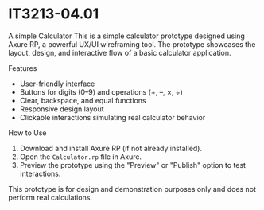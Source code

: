 # IT3213-04.01
A simple Calculator
This is a simple calculator prototype designed using Axure RP, a powerful UX/UI wireframing tool. The prototype showcases the layout, design, and interactive flow of a basic calculator application.

Features
- User-friendly interface
- Buttons for digits (0–9) and operations (+, –, ×, ÷)
- Clear, backspace, and equal functions
- Responsive design layout
- Clickable interactions simulating real calculator behavior

How to Use
1. Download and install Axure RP (if not already installed).
2. Open the `Calculator.rp` file in Axure.
3. Preview the prototype using the "Preview" or "Publish" option to test interactions.

This prototype is for design and demonstration purposes only and does not perform real calculations.

